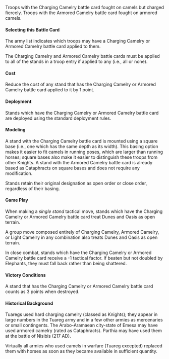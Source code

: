 Troops with the Charging Camelry battle card fought on camels but charged fiercely. Troops with the Armored Camelry battle card fought on armored camels. 

#### Selecting this Battle Card
The army list indicates which troops may have a Charging Camelry or Armored Camelry battle card applied to them.

The Charging Camelry and Armored Camelry battle cards must be applied to all of the stands in a troop entry if applied to any (i.e., all or none).

#### Cost
Reduce the cost of any stand that has the Charging Camelry or Armored Camelry battle card applied to it by 1 point.

#### Deployment
Stands which have the Charging Camelry or Armored Camelry battle card are deployed using the standard deployment rules.

#### Modeling
A stand with the Charging Camelry battle card is mounted using a square base (i.e., one which has the same depth as its width). This basing option makes it easier to fit camels in running poses, which are larger than running horses; square bases also make it easier to distinguish these troops from other Knights. A stand with the Armored Camelry battle card is already based as Cataphracts on square bases and does not require any modification.

Stands retain their original designation as open order or close order, regardless of their basing.

#### Game Play
When making a _single stand_ tactical move, stands which have the Charging Camelry or Armored Camelry battle card treat Dunes and Oasis as open terrain.

A group move composed entirely of Charging Camelry, Armored Camelry, or Light Camelry in any combination also treats Dunes and Oasis as open terrain.

In close combat, stands which have the Charging Camelry or Armored Camelry battle card receive a -1 tactical factor. If beaten but not doubled by Elephants, they must fall back rather than being shattered.

#### Victory Conditions
A stand that has the Charging Camelry or Armored Camelry battle card counts as 3 points when destroyed.

#### Historical Background
Tuaregs used hard charging camelry (classed as Knights); they appear in large numbers in the Tuareg army and in a few other armies as mercenaries or small contingents. The Arabo-Aramaean city-state of Emesa may have used armored camelry (rated as Cataphracts). Parthia may have used them at the battle of Nisibis (217 AD).

Virtually all armies who used camels in warfare (Tuareg excepted) replaced them with horses as soon as they became available in sufficient quantity.
